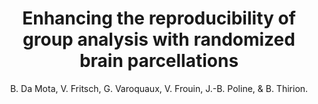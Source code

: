 ---
author: B. Da Mota, V. Fritsch, G. Varoquaux, V. Frouin, J.-B. Poline, & B. Thirion.
title: Enhancing the reproducibility of group analysis with randomized brain parcellations
year: 2013
type: book
doi: 10.1007/978-3-642-40763-5_73
booktitle: Lecture Notes in Computer Science (including subseries Lecture Notes in Artificial Intelligence and Lecture Notes in Bioinformatics)
team: yes
volume: 8150 LNCS
number: PART 2
---